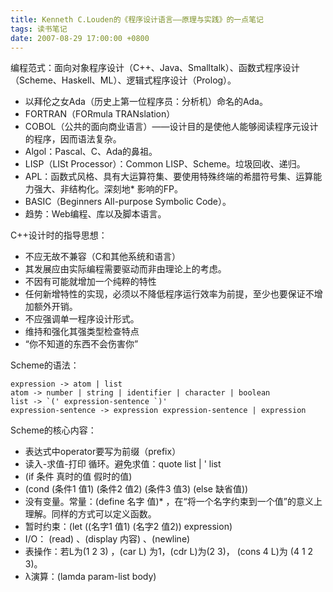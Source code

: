 ```yaml
---
title: Kenneth C.Louden的《程序设计语言——原理与实践》的一点笔记
tags: 读书笔记
date: 2007-08-29 17:00:00 +0800
---
```


编程范式：面向对象程序设计（C++、Java、Smalltalk）、函数式程序设计（Scheme、Haskell、ML）、逻辑式程序设计（Prolog）。

* 以拜伦之女Ada（历史上第一位程序员：分析机）命名的Ada。
* FORTRAN（FORmula TRANslation）
* COBOL（公共的面向商业语言）——设计目的是使他人能够阅读程序元设计的程序，因而语法复杂。
* Algol：Pascal、C、Ada的鼻祖。
* LISP（LISt Processor）：Common LISP、Scheme。垃圾回收、递归。
* APL：函数式风格、具有大运算符集、要使用特殊终端的希腊符号集、运算能力强大、非结构化。深刻地* 影响的FP。
* BASIC（Beginners All-purpose Symbolic Code）。
* 趋势：Web编程、库以及脚本语言。

C++设计时的指导思想：

* 不应无故不兼容（C和其他系统和语言）
* 其发展应由实际编程需要驱动而非由理论上的考虑。
* 不因有可能就增加一个纯粹的特性
* 任何新增特性的实现，必须以不降低程序运行效率为前提，至少也要保证不增加额外开销。
* 不应强调单一程序设计形式。
* 维持和强化其强类型检查特点
* “你不知道的东西不会伤害你”

Scheme的语法：

```
expression -> atom | list
atom -> number | string | identifier | character | boolean
list -> `(' expression-sentence `)'
expression-sentence -> expression expression-sentence | expression 
```

Scheme的核心内容：

* 表达式中operator要写为前缀（prefix）
* 读入-求值-打印 循环。避免求值：quote list | ' list
* (if 条件 真时的值 假时的值)
* (cond (条件1 值1) (条件2 值2) (条件3 值3) (else 缺省值))
* 没有变量。常量：(define 名字 值)* ，在“将一个名字约束到一个值”的意义上理解。同样的方式可以定义函数。
* 暂时约束：(let ((名字1 值1) (名字2 值2)) expression)
* I/O： (read) 、(display 内容) 、(newline)
* 表操作：若L为(1 2 3) ，(car L) 为1，(cdr L)为(2 3)， (cons 4 L)为 (4 1 2 3)。
* λ演算：(lamda param-list  body)
